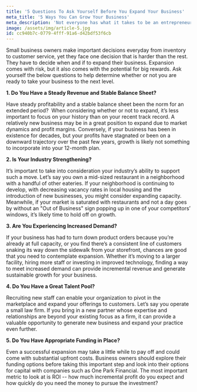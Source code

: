 ```yaml
---
title: '5 Questions To Ask Yourself Before You Expand Your Business'
meta_title: '5 Ways You Can Grow Your Business'
meta_description: 'Not everyone has what it takes to be an entrepreneur. It’s a bold, scary, risk-filled choice. Yet, as you already know, the rewards are far greater than anything you’ll ever have working for someone else.'
image: /assets/img/article-5.jpg
id: cc940b7c-0779-4fff-91a6-d42bdf53f6cb
---
```

Small business owners make important decisions everyday from inventory to customer service, yet they face one decision that is harder than the rest. They have to decide when and if to expand their business. Expansion comes with risk, but it also comes with the potential for big rewards. Ask yourself the below questions to help determine whether or not you are ready to take your business to the next level.

<strong>1. Do You Have a Steady Revenue and Stable Balance Sheet?</strong>

Have steady profitability and a stable balance sheet been the norm for an extended period?  When considering whether or not to expand, it’s less important to focus on your history than on your recent track record. A relatively new business may be in a great position to expand due to market dynamics and profit margins. Conversely, if your business has been in existence for decades, but your profits have stagnated or been on a downward trajectory over the past few years, growth is likely not something to incorporate into your 12-month plan.

<strong>2. Is Your Industry Strengthening?</strong>

It’s important to take into consideration your industry’s ability to support such a move. Let’s say you own a mid-sized restaurant in a neighborhood with a handful of other eateries. If your neighborhood is continuing to develop, with decreasing vacancy rates in local housing and the introduction of new businesses, you might consider expanding capacity. Meanwhile, if your market is saturated with restaurants and not a day goes by without an "Out of Business" sign popping up in one of your competitors’ windows, it’s likely time to hold off on growth.

<strong>3. Are You Experiencing Increased Demand?</strong>

If your business has had to turn down product orders because you’re already at full capacity, or you find there’s a consistent line of customers snaking its way down the sidewalk from your storefront, chances are good that you need to contemplate expansion. Whether it’s moving to a larger facility, hiring more staff or investing in improved technology, finding a way to meet increased demand can provide incremental revenue and generate sustainable growth for your business.

<strong>4. Do You Have a Great Talent Pool?</strong>

Recruiting new staff can enable your organization to pivot in the marketplace and expand your offerings to customers. Let’s say you operate a small law firm. If you bring in a new partner whose expertise and relationships are beyond your existing focus as a firm, it can provide a valuable opportunity to generate new business and expand your practice even further.

<strong>5. Do You Have Appropriate Funding in Place?</strong>

Even a successful expansion may take a little while to pay off and could come with substantial upfront costs. Business owners should explore their funding options before taking this important step and look into their options for capital with companies such as One Park Financial. The most important metric to look at is ROI -- how much incremental profit do you expect and how quickly do you need the money to pursue the investment?